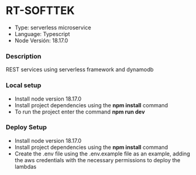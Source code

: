 # RT-SOFTTEK

* Type: serverless microservice
* Language: Typescript
* Node Versión: 18.17.0

### Description
REST services using serverless framework and dynamodb

### Local setup
* Install node version 18.17.0
* Install project dependencies using the **npm install** command
* To run the project enter the command **npm run dev**

### Deploy Setup
* Install node version 18.17.0
* Install project dependencies using the **npm install** command
* Create the .env file using the .env.example file as an example, adding the aws credentials with the necessary permissions to deploy the lambdas
